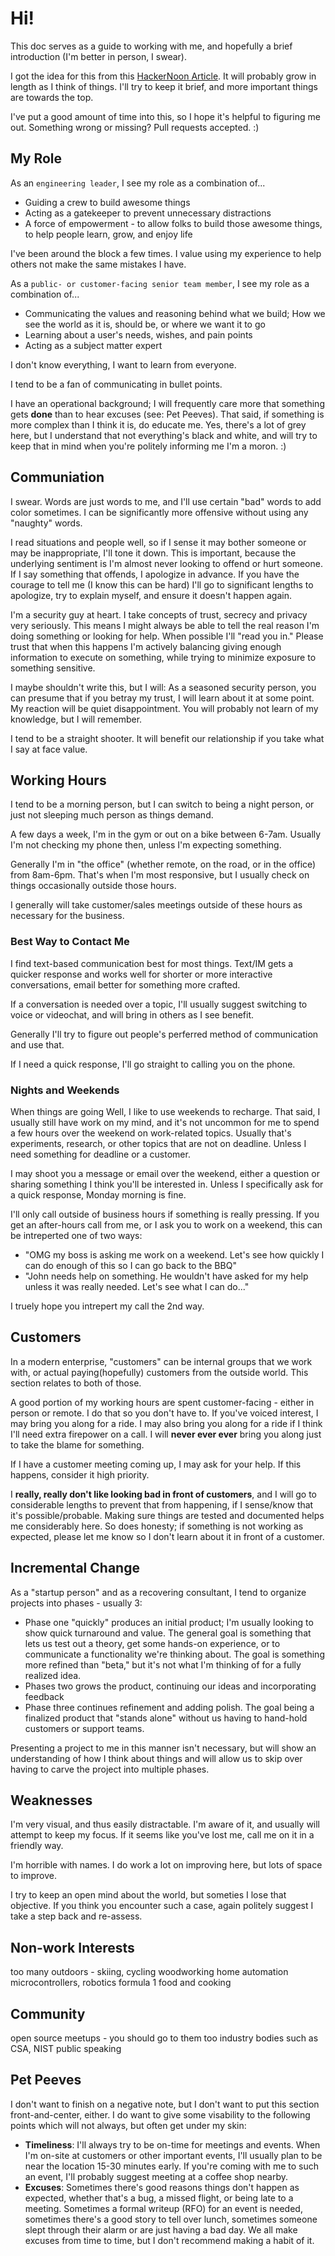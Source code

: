 # Hi!
This doc serves as a guide to working with me, and hopefully a brief introduction (I'm better in person, I swear).

I got the idea for this from this [HackerNoon Article](https://hackernoon.com/12-manager-readmes-from-silicon-valleys-top-tech-companies-26588a660afe). It will probably grow in length as I think of things. I'll try to keep it brief, and more important things are towards the top.

I've put a good amount of time into this, so I hope it's helpful to figuring me out. Something wrong or missing? Pull requests accepted. :)

## My Role
As an `engineering leader`, I see my role as a combination of...

* Guiding a crew to build awesome things
* Acting as a gatekeeper to prevent unnecessary distractions
* A force of empowerment - to allow folks to build those awesome things, to help people learn, grow, and enjoy life

I've been around the block a few times. I value using my experience to help others not make the same mistakes I have.

As a `public- or customer-facing senior team member`, I see my role as a combination of...

* Communicating the values and reasoning behind what we build; How we see the world as it is, should be, or where we want it to go
* Learning about a user's needs, wishes, and pain points
* Acting as a subject matter expert

I don't know everything, I want to learn from everyone.

I tend to be a fan of communicating in bullet points.

I have an operational background; I will frequently care more that something gets **done** than to hear excuses (see: Pet Peeves). That said, if something is more complex than I think it is, do educate me. Yes, there's a lot of grey here, but I understand that not everything's black and white, and will try to keep that in mind when you're politely informing me I'm a moron. :)

## Communiation
I swear. Words are just words to me, and I'll use certain "bad" words to add color sometimes. I can be significantly more offensive without using any "naughty" words.

I read situations and people well, so if I sense it may bother someone or may be inappropriate, I'll tone it down. This is important, because the underlying sentiment is I'm almost never looking to offend or hurt someone. If I say something that offends, I apologize in advance. If you have the courage to tell me (I know this can be hard) I'll go to significant lengths to apologize, try to explain myself, and ensure it doesn't happen again.

I'm a security guy at heart. I take concepts of trust, secrecy and privacy very seriously. This means I might always be able to tell the real reason I'm doing something or looking for help. When possible I'll "read you in." Please trust that when this happens I'm actively balancing giving enough information to execute on something, while trying to minimize exposure to something sensitive.

I maybe shouldn't write this, but I will: As a seasoned security person, you can presume that if you betray my trust, I will learn about it at some point. My reaction will be quiet disappointment. You will probably not learn of my knowledge, but I will remember.

I tend to be a straight shooter. It will benefit our relationship if you take what I say at face value.

## Working Hours
I tend to be a morning person, but I can switch to being a night person, or just not sleeping much person as things demand.

A few days a week, I'm in the gym or out on a bike between 6-7am. Usually I'm not checking my phone then, unless I'm expecting something.

Generally I'm in "the office" (whether remote, on the road, or in the office) from 8am-6pm. That's when I'm most responsive, but I usually check on things occasionally outside those hours.

I generally will take customer/sales meetings outside of these hours as necessary for the business.

### Best Way to Contact Me
I find text-based communication best for most things. Text/IM gets a quicker response and works well for shorter or more interactive conversations, email better for something more crafted.

If a conversation is needed over a topic, I'll usually suggest switching to voice or videochat, and will bring in others as I see benefit.

Generally I'll try to figure out people's perferred method of communication and use that.

If I need a quick response, I'll go straight to calling you on the phone.

### Nights and Weekends
When things are going Well, I like to use weekends to recharge. That said, I usually still have work on my mind, and it's not uncommon for me to spend a few hours over the weekend on work-related topics. Usually that's experiments, research, or other topics that are not on deadline. Unless I need something for deadline or a customer.

I may shoot you a message or email over the weekend, either a question or sharing something I think you'll be interested in. Unless I specifically ask for a quick response, Monday morning is fine.

I'll only call outside of business hours if something is really pressing. If you get an after-hours call from me, or I ask you to work on a weekend, this can be intreperted one of two ways:

* "OMG my boss is asking me work on a weekend. Let's see how quickly I can do enough of this so I can go back to the BBQ"
* "John needs help on something. He wouldn't have asked for my help unless it was really needed. Let's see what I can do..."

I truely hope you intrepert my call the 2nd way.

## Customers
In a modern enterprise, "customers" can be internal groups that we work with, or actual paying(hopefully) customers from the outside world. This section relates to both of those.

A good portion of my working hours are spent customer-facing - either in person or remote. I do that so you don't have to. If you've voiced interest, I may bring you along for a ride. I may also bring you along for a ride if I think I'll need extra firepower on a call. I will **never ever ever** bring you along just to take the blame for something.

If I have a customer meeting coming up, I may ask for your help. If this happens, consider it high priority.

I **really, really don't like looking bad in front of customers**, and I will go to considerable lengths to prevent that from happening, if I sense/know that it's possible/probable. Making sure things are tested and documented helps me considerably here. So does honesty; if something is not working as expected, please let me know so I don't learn about it in front of a customer.

## Incremental Change
As a "startup person" and as a recovering consultant, I tend to organize projects into phases - usually 3:

* Phase one "quickly" produces an initial product; I'm usually looking to show quick turnaround and value. The general goal is something that lets us test out a theory, get some hands-on experience, or to communicate a functionality we're thinking about. The goal is something more refined than "beta," but it's not what I'm thinking of for a fully realized idea.
* Phases two grows the product, continuing our ideas and incorporating feedback
* Phase three continues refinement and adding polish. The goal being a finalized product that "stands alone" without us having to hand-hold customers or support teams.

Presenting a project to me in this manner isn't necessary, but will show an understanding of how I think about things and will allow us to skip over having to carve the project into multiple phases.

## Weaknesses
I'm very visual, and thus easily distractable. I'm aware of it, and usually will attempt to keep my focus. If it seems like you've lost me, call me on it in a friendly way.

I'm horrible with names. I do work a lot on improving here, but lots of space to improve.

I try to keep an open mind about the world, but someties I lose that objective. If you think you encounter such a case, again politely suggest I take a step back and re-assess.

## Non-work Interests
too many
outdoors - skiing, cycling
woodworking
home automation
microcontrollers, robotics
formula 1
food and cooking

## Community
open source
meetups - you should go to them too
industry bodies such as CSA, NIST
public speaking

## Pet Peeves
I don't want to finish on a negative note, but I don't want to put this section front-and-center, either. I do want to give some visability to the following points which will not always, but often get under my skin:

* **Timeliness**: I'll always try to be on-time for meetings and events. When I'm on-site at customers or other important events, I'll usually plan to be near the location 15-30 minutes early. If you're coming with me to such an event, I'll probably suggest meeting at a coffee shop nearby.
* **Excuses**: Sometimes there's good reasons things don't happen as expected, whether that's a bug, a missed flight, or being late to a meeting. Sometimes a formal writeup (RFO) for an event is needed, sometimes there's a good story to tell over lunch, sometimes someone slept through their alarm or are just having a bad day. We all make excuses from time to time, but I don't recommend making a habit of it.

